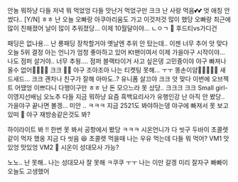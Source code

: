안뇽
뭐하냥
다들 저녁 뭐 먹었엉
다들 맛난거 먹었구만
크크
난 
사랑 먹음💕💕
엇
애칭 안 썼다..
[Y/N]
ㅎㅎ
난 오늘 오빠랑 
아쿠아리움도 가고
이것저것 많이 했당
오빠랑 최근에
많이 친해졌어
날이 많이 추워졌당…
이제 10월달이야…
ㄴㅇㄱ
🌊 후드티vs가디건

패딩은 없나용…
난 롱패딩 장착할거야
옛날엔 추위 안 탔는데..
이젠 너무 추어
앗 맞다
오늘
5위 결정
아는 언니가
엄청 좋아하고 있어
Kt팬이여서
이제 가을야구 시작이야…
나도 점퍼 살거야..
너무 추웡….
점퍼
블랙타이거 사고 싶은뎅
고민즁이야
야구 빠져나올수 없어🫠🫠🫠🫠
크크 🥰🥰
야구 조아조아
나는 티켓팅 못해…
ㅜㅜ
똥손이얌💩💩💩💩💩
새드새드…
크크 괜차나
친구가 잘해 아마도..?
유니폼 살끄야
크크
앗 맞다
이번에
오브젝트 어땠엉
이쁘다니
다행이구만 ㅎㅎ
난 돈 모으느라 못 샀당.. 크크크
크크
Small girl-이영지선배님
오노추
다들 지금 뭐하냥
요즘
흑백요리사가 유행인강
난 아직 안 봤당..
가을야구 끝나면 볼겡…
미안 .. ㅋㅋㅋ
지금 2521도 봐야하는뎅
야구에 빠져서
못 보고 있떠
🌊 야구 재방송같은것도 봐?

하이라이트 봐 !!
한번 못 봐서 공항에서 봤당 ㅋㅋㅋ
시온언니가
다 씻구 두바이 초콜렛 같이 먹자 했옹
지금 다 씻음 😆 
초콜렛 먹을때
나는 우유 먹는데
다들 뭐 먹어?
VM1
맛있엉 
맛있엉 
VM2
🌊 시온이 성대모사 가능?

노노..
난 못해..
나는 성대모사 잘 못해
ㅋ쿠쿠 ㅜㅜ
나는 이만 갈겡
미리 잘자구
빠빠이
오늘도 고생했어


